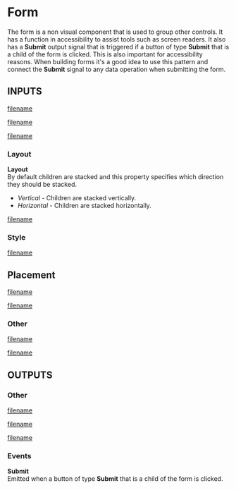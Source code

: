# Form

The form is a non visual component that is used to group other controls. It has a function in accessibility to assist tools such as screen readers. It also has a **Submit** output signal that is triggered if a button of type **Submit** that is a child of the form is clicked. This is also important for accessibility reasons. When building forms it's a good idea to use this pattern and connect the **Submit** signal to any data operation when submitting the form.

## INPUTS

[filename](./margin-and-padding.md ':include')

[filename](./alignment.md ':include')

[filename](./size-mode-and-dimensions.md ':include')

### Layout

**Layout**  
By default children are stacked and this property specifies which direction they should be stacked.

- _Vertical_ - Children are stacked vertically.
- _Horizontal_ - Children are stacked horizontally.

[filename](./position.md ':include')

### Style

[filename](./visibility-styles.md ':include')

## Placement  

[filename](./placement-styles.md ':include')

[filename](./dimension-constraints.md ':include')

### Other

[filename](./pointer-events-and-mounted.md ':include')

[filename](../advanced-style.md ':include')

## OUTPUTS

### Other  
[filename](./child-index-and-this-outputs.md ':include')

[filename](./bounding-box-outputs.md ':include')

[filename](./mounted-outputs.md ':include')

### Events

**Submit**  
Emitted when a button of type **Submit** that is a child of the form is clicked.




